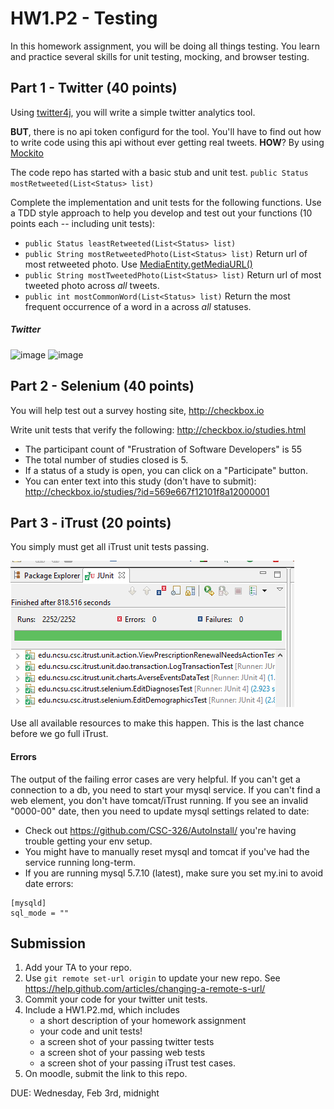 # HW1.P2 - Testing

In this homework assignment, you will be doing all things testing.
You learn and practice several skills for unit testing, mocking, and browser testing.

## Part 1 - Twitter (40 points)

Using [twitter4j](http://twitter4j.org/en/index.html), you will write a simple twitter analytics tool.

**BUT**, there is no api token configurd for the tool. You'll have to find out how to write code using this api without ever getting real tweets. **HOW**? By using [Mockito](http://site.mockito.org/)

The code repo has started with a basic stub and unit test.
`public Status mostRetweeted(List<Status> list)`

Complete the implementation and unit tests for the following functions. Use a TDD style approach to help you develop and test out your functions (10 points each -- including unit tests):

* `public Status leastRetweeted(List<Status> list)`
* `public String mostRetweetedPhoto(List<Status> list)` Return url of most retweeted photo. Use [MediaEntity.getMediaURL()](http://twitter4j.org/oldjavadocs/4.0.4/index.html)
* `public String mostTweetedPhoto(List<Status> list)` Return url of most tweeted photo across *all* tweets.
* `public int mostCommonWord(List<Status> list)` Return the most frequent occurrence of a word in a across *all* statuses.

##### Twitter

![image](https://cloud.githubusercontent.com/assets/742934/12633172/372f32f0-c53d-11e5-97cd-58a0fd359384.png)
![image](https://cloud.githubusercontent.com/assets/742934/12633202/779fac7a-c53d-11e5-90c4-5699525767ce.png)

## Part 2 - Selenium (40 points)

You will help test out a survey hosting site, http://checkbox.io

Write unit tests that verify the following:
http://checkbox.io/studies.html

* The participant count of "Frustration of Software Developers" is 55
* The total number of studies closed is 5.
* If a status of a study is open, you can click on a "Participate" button.
* You can enter text into this study (don't have to submit): http://checkbox.io/studies/?id=569e667f12101f8a12000001

## Part 3 - iTrust (20 points)

You simply must get all iTrust unit tests passing.

![iTrustPassing](img/iTrust.png)

Use all available resources to make this happen. This is the last chance before we go full iTrust.

#### Errors

The output of the failing error cases are very helpful. If you can't get a connection to a db, you need to start your mysql service. If you can't find a web element, you don't have tomcat/iTrust running. If you see an invalid "0000-00" date, then you need to update mysql settings related to date:

* Check out https://github.com/CSC-326/AutoInstall/ you're having trouble getting your env setup.
* You might have to manually reset mysql and tomcat if you've had the service running long-term.
* If you are running mysql 5.7.10 (latest), make sure you set my.ini to avoid date errors:
```
[mysqld]
sql_mode = ""
```

## Submission

1. Add your TA to your repo. 
2. Use `git remote set-url origin` to update your new repo. See https://help.github.com/articles/changing-a-remote-s-url/
3. Commit your code for your twitter unit tests.
4. Include a HW1.P2.md, which includes 
	* a short description of your homework assignment
	* your code and unit tests!
	* a screen shot of your passing twitter tests
	* a screen shot of your passing web tests
	* a screen shot of your passing iTrust test cases.
5. On moodle, submit the link to this repo.

DUE: Wednesday, Feb 3rd, midnight

